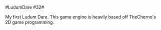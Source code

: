 #LudumDare #32#

My first Ludum Dare. This game engine is heavily based off TheCherno's 2D game programming.
